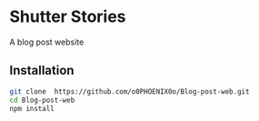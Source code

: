 # Shutter Stories
A blog post website

## Installation
```bash
git clone  https://github.com/o0PHOENIX0o/Blog-post-web.git
cd Blog-post-web
npm install
```
